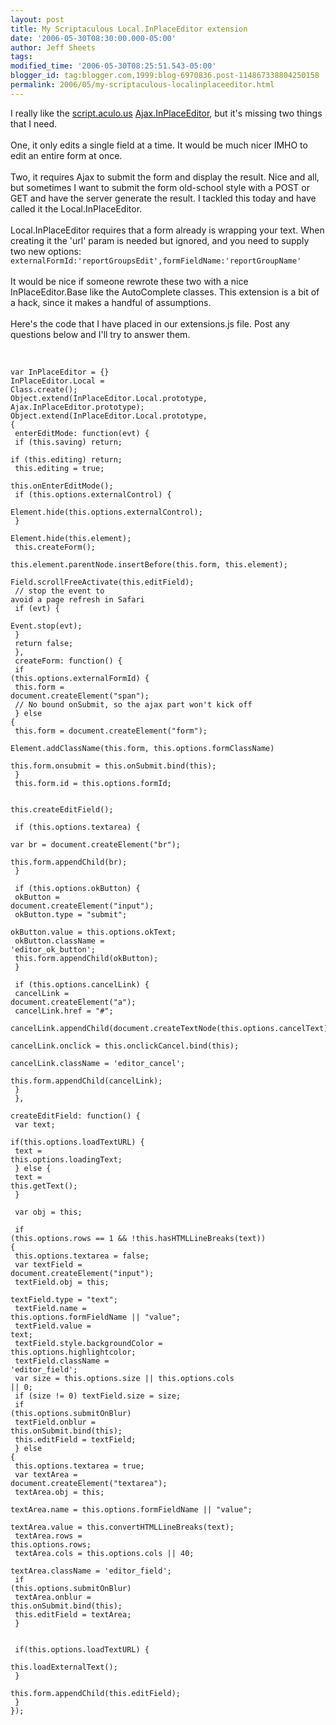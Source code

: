 ```yaml
---
layout: post
title: My Scriptaculous Local.InPlaceEditor extension
date: '2006-05-30T08:30:00.000-05:00'
author: Jeff Sheets
tags:
modified_time: '2006-05-30T08:25:51.543-05:00'
blogger_id: tag:blogger.com,1999:blog-6970836.post-114867338804250158
permalink: 2006/05/my-scriptaculous-localinplaceeditor.html
---
```


I really like the <a
      href="http://script.aculo.us">script.aculo.us</a> <a
      href="http://wiki.script.aculo.us/scriptaculous/show/Ajax.InPlaceEditor">Ajax.InPlaceEditor</a>,
      but it's missing two things that I need.<br /><br />One, it only edits a single
      field at a time. It would be much nicer IMHO to edit an entire form at once.<br /><br
      />Two, it requires Ajax to submit the form and display the result. Nice and all, but
      sometimes I want to submit the form old-school style with a POST or GET and have the server
      generate the result. I tackled this today and have called it the Local.InPlaceEditor.<br
      /><br />Local.InPlaceEditor requires that a form already is wrapping your text. When
      creating it the 'url' param is needed but ignored, and you need to supply two new options:
      <code>externalFormId:'reportGroupsEdit',formFieldName:'reportGroupName'</code><br
      /><br />It would be nice if someone rewrote these two with a nice InPlaceEditor.Base
      like the AutoComplete classes. This extension is a bit of a hack, since it makes a handful of
      assumptions.<br /><br />Here's the code that I have placed in our extensions.js
      file. Post any questions below and I'll try to answer them.<br /><br
      /><code><br /><pre>var InPlaceEditor = {}<br />InPlaceEditor.Local
      = Class.create();<br />Object.extend(InPlaceEditor.Local.prototype,
      Ajax.InPlaceEditor.prototype);<br />Object.extend(InPlaceEditor.Local.prototype, {<br
      /> enterEditMode: function(evt) {<br /> if (this.saving) return;<br /> if
      (this.editing) return;<br /> this.editing = true;<br />
      this.onEnterEditMode();<br /> if (this.options.externalControl) {<br />
      Element.hide(this.options.externalControl);<br /> }<br />
      Element.hide(this.element);<br /> this.createForm();<br />
      this.element.parentNode.insertBefore(this.form, this.element);<br />
      Field.scrollFreeActivate(this.editField);<br /> // stop the event to avoid a page
      refresh in Safari<br /> if (evt) {<br /> Event.stop(evt);<br /> }<br
      /> return false;<br /> },<br /> createForm: function() {<br /> if
      (this.options.externalFormId) {<br /> this.form = document.createElement("span");<br
      /> // No bound onSubmit, so the ajax part won't kick off<br /> } else {<br />
      this.form = document.createElement("form");<br /> Element.addClassName(this.form,
      this.options.formClassName)<br /> this.form.onsubmit = this.onSubmit.bind(this);<br
      /> }<br /> this.form.id = this.options.formId;<br /> <br />
      this.createEditField();<br /><br /> if (this.options.textarea) {<br /> var
      br = document.createElement("br");<br /> this.form.appendChild(br);<br /> }<br
      /><br /> if (this.options.okButton) {<br /> okButton =
      document.createElement("input");<br /> okButton.type = "submit";<br />
      okButton.value = this.options.okText;<br /> okButton.className =
      'editor_ok_button';<br /> this.form.appendChild(okButton);<br /> }<br
      /><br /> if (this.options.cancelLink) {<br /> cancelLink =
      document.createElement("a");<br /> cancelLink.href = "#";<br />
      cancelLink.appendChild(document.createTextNode(this.options.cancelText));<br />
      cancelLink.onclick = this.onclickCancel.bind(this);<br /> cancelLink.className =
      'editor_cancel'; <br /> this.form.appendChild(cancelLink);<br /> }<br />
      },<br /> createEditField: function() {<br /> var text;<br />
      if(this.options.loadTextURL) {<br /> text = this.options.loadingText;<br /> } else
      {<br /> text = this.getText();<br /> }<br /><br /> var obj =
      this;<br /> <br /> if (this.options.rows == 1 &&
      !this.hasHTMLLineBreaks(text)) {<br /> this.options.textarea = false;<br /> var
      textField = document.createElement("input");<br /> textField.obj = this;<br />
      textField.type = "text";<br /> textField.name = this.options.formFieldName ||
      "value";<br /> textField.value = text;<br /> textField.style.backgroundColor =
      this.options.highlightcolor;<br /> textField.className = 'editor_field';<br /> var
      size = this.options.size || this.options.cols || 0;<br /> if (size != 0) textField.size
      = size;<br /> if (this.options.submitOnBlur)<br /> textField.onblur =
      this.onSubmit.bind(this);<br /> this.editField = textField;<br /> } else {<br
      /> this.options.textarea = true;<br /> var textArea =
      document.createElement("textarea");<br /> textArea.obj = this;<br /> textArea.name
      = this.options.formFieldName || "value";<br /> textArea.value =
      this.convertHTMLLineBreaks(text);<br /> textArea.rows = this.options.rows;<br />
      textArea.cols = this.options.cols || 40;<br /> textArea.className = 'editor_field';
      <br /> if (this.options.submitOnBlur)<br /> textArea.onblur =
      this.onSubmit.bind(this);<br /> this.editField = textArea;<br /> }<br />
      <br /> if(this.options.loadTextURL) {<br /> this.loadExternalText();<br />
      }<br /> this.form.appendChild(this.editField);<br /> }<br
      />});</pre></code>